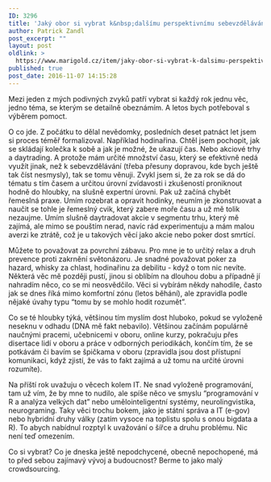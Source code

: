 ```yaml
---
ID: 3296
title: 'Jaký obor si vybrat k&nbsp;dalšímu perspektivnímu sebevzdělávání'
author: Patrick Zandl
post_excerpt: ""
layout: post
oldlink: >
  https://www.marigold.cz/item/jaky-obor-si-vybrat-k-dalsimu-perspektivnimu-sebevzdelavani
published: true
post_date: 2016-11-07 14:15:28
---
```

Mezi jeden z mých podivných zvyků patří vybrat si každý rok jednu věc, jedno téma, se kterým se detailně obeznámím. A letos bych potřeboval s výběrem pomoct. 

O co jde. Z počátku to dělal nevědomky, posledních deset patnáct let jsem si proces téměř formalizoval. Například hodinařina. Chtěl jsem pochopit, jak se skládají kolečka k sobě a jak je možné, že ukazují čas. Nebo akciové trhy a daytrading. A protože mám určité množství času, který se efektivně nedá využít jinak, než k sebevzdělávání (třeba přesuny dopravou, kde bych ještě tak číst nesmysly), tak se tomu věnuji. Zvykl jsem si, že za rok se dá do tématu s tím časem a určitou úrovní zvídavosti i zkušeností proniknout hodně do hloubky, na slušně expertní úrovni. Pak už začíná chybět řemeslná praxe. Umím rozebrat a opravit hodinky, neumím je zkonstruovat a naučit se tohle je řemeslný cvik, který zabere moře času a už mě tolik nezaujme. Umím slušně daytradovat akcie v segmentu trhu, který mě zajímá, ale mimo se pouštím nerad, navíc rád experimentuju a mám malou averzi ke ztrátě, což je u takových věcí jako akcie nebo poker dost smrtící. 

Můžete to považovat za povrchní zábavu. Pro mne je to určitý relax a druh prevence proti zakrnění světonázoru. Je snadné považovat poker za hazard, whisky za chlast, hodinařinu za debilitu - když o tom nic nevíte. Některá věc mě později pustí, jinou si oblíbím na dlouhou dobu a případně jí nahradím něco, co se mi neosvědčilo. Věci si vybírám někdy nahodile, často jak se dnes říká mimo komfortní zónu (letos běhání), ale zpravidla podle nějaké úvahy typu “tomu by se mohlo hodit rozumět”. 

Co se té hloubky týká, většinou tím myslím dost hluboko, pokud se vyloženě neseknu v odhadu (DNA mě fakt nebavilo). Většinou začínám populárně naučnými pracemi, učebnicemi v oboru, online kurzy, pokračuju přes disertace lidí v oboru a práce v odborných periodikách, končím tím, že se potkávám či bavím se špičkama v oboru (zpravidla jsou dost přístupní komunikaci, když zjistí, že vás to fakt zajímá a už tomu na určité úrovni rozumíte).

Na příští rok uvažuju o věcech kolem IT. Ne snad vyloženě programování, tam už vím, že by mne to nudilo, ale spíše něco ve smyslu “programování v R a analýza velkých dat” nebo umělointeligentní systémy, neurolingvistika, neurograming. Taky věci trochu bokem, jako je státní správa a IT (e-gov) nebo hybridní druhy války (zatím vysoce na toplistu spolu s onou bigdata a R). To abych nabídnul rozptyl k uvažování o šířce a druhu problému. Nic není teď omezením. 

Co si vybrat? Co je dneska ještě nepodchycené, obecně nepochopené, má to před sebou zajímavý vývoj a budoucnost? Berme to jako malý crowdsourcing.